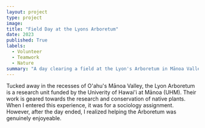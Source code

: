 ```yaml
---
layout: project
type: project
image: 
title: "Field Day at the Lyons Arboretum"
date: 2023
published: True
labels:
  - Volunteer
  - Teamwork
  - Nature
summary: "A day clearing a field at the Lyon's Arboretum in Mānoa Valley."
---
```


  Tucked away in the recesses of O'ahu's Mānoa Valley, the Lyon Arboretum is a research unit funded by the Univerity of Hawai'i at Mānoa (UHM). Their work is geared towards the research and conservation of native plants. When I entered this experience, it was for a sociology assignment. However, after the day ended, I realized helping the Arboretum was genuinely enjoyeable. 